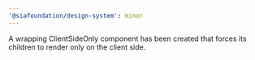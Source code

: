 ```yaml
---
'@siafoundation/design-system': minor
---
```


A wrapping ClientSideOnly component has been created that forces its children to render only on the client side.
